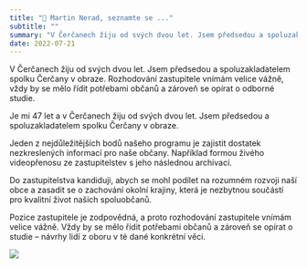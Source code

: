 ```yaml
---
title: "👤 Martin Nerad, seznamte se ..."
subtitle: ""
summary: "V Čerčanech žiju od svých dvou let. Jsem předsedou a spoluzakladatelem spolku Čerčany v obraze. Rozhodování zastupitele vnímám velice vážně, vždy by se mělo řídit potřebami občanů a zároveň se opírat o odborné studie."
date: 2022-07-21
---
```


V Čerčanech žiju od svých dvou let. Jsem předsedou a spoluzakladatelem spolku Čerčany v obraze. Rozhodování zastupitele vnímám velice vážně, vždy by se mělo řídit potřebami občanů a zároveň se opírat o odborné studie.

Je mi 47 let a v Čerčanech žiju od svých dvou let. Jsem předsedou a spoluzakladatelem spolku Čerčany v obraze.

Jeden z nejdůležitějších bodů našeho programu je zajistit dostatek nezkreslených informací pro naše občany. Například formou živého videopřenosu ze zastupitelstev s jeho následnou archivací.

Do zastupitelstva kandiduji, abych se mohl podílet na rozumném rozvoji naší obce a zasadit se o zachování okolní krajiny, která je nezbytnou součástí pro kvalitní život našich spoluobčanů.

Pozice zastupitele je zodpovědná, a proto rozhodování zastupitele vnímám velice vážně. Vždy by se mělo řídit potřebami občanů a zároveň se opírat o studie – návrhy lidí z oboru v té dané konkrétní věci.


![](/img/02_Nerad.JPG)